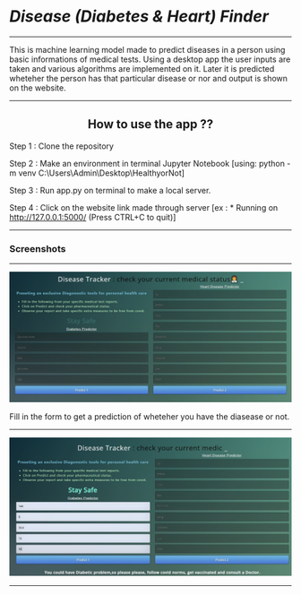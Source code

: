 # *Disease (Diabetes & Heart) Finder*
************
This is machine learning model made to predict diseases in a person using basic informations of medical tests. 
Using a desktop app the user inputs are taken and various algorithms are implemented on it. Later it is predicted wheteher the person has that particular disease or nor and output is shown on the website. 

************
## <center>How to use the app ??</center>
Step 1 : Clone the repository

Step 2 : Make an environment in terminal Jupyter Notebook [using: python -m venv C:\Users\Admin\Desktop\HealthyorNot]

Step 3 : Run app.py on terminal to make a local server.

Step 4 : Click on the website link made through server [ex : * Running on http://127.0.0.1:5000/ (Press CTRL+C to quit)]



----------------------------------------------------------------------------------------------------------------------------------------------------------------------------------
### **Screenshots** 


************

![Screenshots of the App](HealthyorNot_DesktopApp/screenshot1.JPG)

Fill in the form to get a prediction of wheteher you have the diasease or not.

************

![Screenshots of the App](HealthyorNot_DesktopApp/screenshot2.JPG)

************



 

